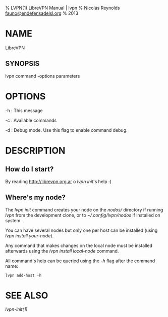 % LVPN(1) LibreVPN Manual | lvpn
% Nicolás Reynolds <fauno@endefensadelsl.org>
% 2013

# NAME

LibreVPN

## SYNOPSIS

  lvpn command -options parameters


# OPTIONS

-h
:    This message

-c
:    Available commands

-d
:    Debug mode.  Use this flag to enable command debug.


# DESCRIPTION

## How do I start?

By reading http://librevpn.org.ar o _lvpn init_'s help :)

## Where's my node?

The _lvpn init_ command creates your node on the _nodos/_ directory if
running _lvpn_ from the development clone, or to _~/.config/lvpn/nodos_
if installed on system.

You can have several nodes but only one per host can be installed (using
_lvpn install your-node_).

Any command that makes changes on the local node must be installed
afterwards using the _lvpn install local-node_ command.

All command's help can be queried using the _-h_ flag after the command
name:

	lvpn add-host -h


# SEE ALSO

_lvpn-init(1)_

